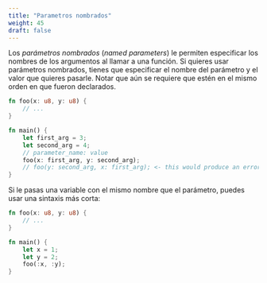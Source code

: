 ```yaml
---
title: "Parametros nombrados"
weight: 45
draft: false
---
```


Los _parámetros nombrados_ (_named parameters_) le permiten especificar los nombres de los argumentos al llamar a una función.
Si quieres usar parámetros nombrados, tienes que especificar el nombre del parámetro y el valor que quieres pasarle.
Notar que aún se requiere que estén en el mismo orden en que fueron declarados.

```rust {.codebox}
fn foo(x: u8, y: u8) {
    // ...
}

fn main() {
    let first_arg = 3;
    let second_arg = 4;
    // parameter_name: value
    foo(x: first_arg, y: second_arg);
    // foo(y: second_arg, x: first_arg); <- this would produce an error
}
```

Si le pasas una variable con el mismo nombre que el parámetro, puedes usar una sintaxis más corta:

```rust {.codebox}
fn foo(x: u8, y: u8) {
    // ...
}

fn main() {
    let x = 1;
    let y = 2;
    foo(:x, :y);
}
```
